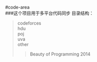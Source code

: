 #code-area  
###这个项目用于多平台代码同步
目录结构：  
>codeforces   
>hdu  
>poj  
>uva  
>other   
>>Beauty of Programming 2014  
